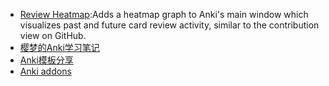 - [Review Heatmap](https://ankiweb.net/shared/info/1771074083):Adds a heatmap graph to Anki's main window which visualizes past and future card review activity, similar to the contribution view on GitHub. 
- [樱梦的Anki学习笔记](https://www.yuque.com/purequant/anki)
- [Anki模板分享](http://leaflyer.lofter.com/)
- [Anki addons](https://ankiweb.net/shared/addons/2.1)
